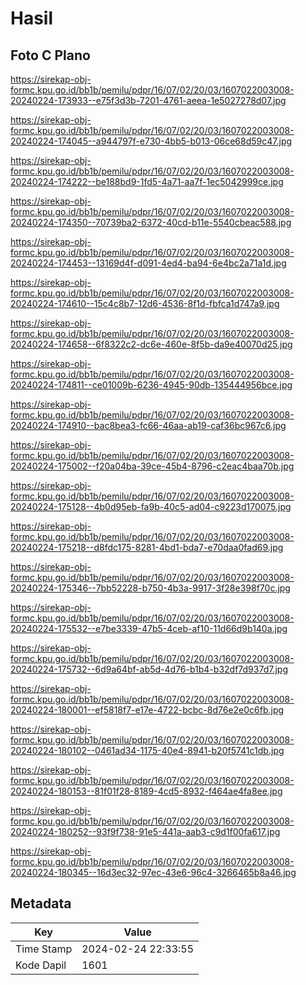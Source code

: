 # Hasil

## Foto C Plano

https://sirekap-obj-formc.kpu.go.id/bb1b/pemilu/pdpr/16/07/02/20/03/1607022003008-20240224-173933--e75f3d3b-7201-4761-aeea-1e5027278d07.jpg

https://sirekap-obj-formc.kpu.go.id/bb1b/pemilu/pdpr/16/07/02/20/03/1607022003008-20240224-174045--a944797f-e730-4bb5-b013-06ce68d59c47.jpg

https://sirekap-obj-formc.kpu.go.id/bb1b/pemilu/pdpr/16/07/02/20/03/1607022003008-20240224-174222--be188bd9-1fd5-4a71-aa7f-1ec5042999ce.jpg

https://sirekap-obj-formc.kpu.go.id/bb1b/pemilu/pdpr/16/07/02/20/03/1607022003008-20240224-174350--70739ba2-6372-40cd-b11e-5540cbeac588.jpg

https://sirekap-obj-formc.kpu.go.id/bb1b/pemilu/pdpr/16/07/02/20/03/1607022003008-20240224-174453--13169d4f-d091-4ed4-ba94-6e4bc2a71a1d.jpg

https://sirekap-obj-formc.kpu.go.id/bb1b/pemilu/pdpr/16/07/02/20/03/1607022003008-20240224-174610--15c4c8b7-12d6-4536-8f1d-fbfca1d747a9.jpg

https://sirekap-obj-formc.kpu.go.id/bb1b/pemilu/pdpr/16/07/02/20/03/1607022003008-20240224-174658--6f8322c2-dc6e-460e-8f5b-da9e40070d25.jpg

https://sirekap-obj-formc.kpu.go.id/bb1b/pemilu/pdpr/16/07/02/20/03/1607022003008-20240224-174811--ce01009b-6236-4945-90db-135444956bce.jpg

https://sirekap-obj-formc.kpu.go.id/bb1b/pemilu/pdpr/16/07/02/20/03/1607022003008-20240224-174910--bac8bea3-fc66-46aa-ab19-caf36bc967c6.jpg

https://sirekap-obj-formc.kpu.go.id/bb1b/pemilu/pdpr/16/07/02/20/03/1607022003008-20240224-175002--f20a04ba-39ce-45b4-8796-c2eac4baa70b.jpg

https://sirekap-obj-formc.kpu.go.id/bb1b/pemilu/pdpr/16/07/02/20/03/1607022003008-20240224-175128--4b0d95eb-fa9b-40c5-ad04-c9223d170075.jpg

https://sirekap-obj-formc.kpu.go.id/bb1b/pemilu/pdpr/16/07/02/20/03/1607022003008-20240224-175218--d8fdc175-8281-4bd1-bda7-e70daa0fad69.jpg

https://sirekap-obj-formc.kpu.go.id/bb1b/pemilu/pdpr/16/07/02/20/03/1607022003008-20240224-175346--7bb52228-b750-4b3a-9917-3f28e398f70c.jpg

https://sirekap-obj-formc.kpu.go.id/bb1b/pemilu/pdpr/16/07/02/20/03/1607022003008-20240224-175532--e7be3339-47b5-4ceb-af10-11d66d9b140a.jpg

https://sirekap-obj-formc.kpu.go.id/bb1b/pemilu/pdpr/16/07/02/20/03/1607022003008-20240224-175732--6d9a64bf-ab5d-4d76-b1b4-b32df7d937d7.jpg

https://sirekap-obj-formc.kpu.go.id/bb1b/pemilu/pdpr/16/07/02/20/03/1607022003008-20240224-180001--ef5818f7-e17e-4722-bcbc-8d76e2e0c6fb.jpg

https://sirekap-obj-formc.kpu.go.id/bb1b/pemilu/pdpr/16/07/02/20/03/1607022003008-20240224-180102--0461ad34-1175-40e4-8941-b20f5741c1db.jpg

https://sirekap-obj-formc.kpu.go.id/bb1b/pemilu/pdpr/16/07/02/20/03/1607022003008-20240224-180153--81f01f28-8189-4cd5-8932-f464ae4fa8ee.jpg

https://sirekap-obj-formc.kpu.go.id/bb1b/pemilu/pdpr/16/07/02/20/03/1607022003008-20240224-180252--93f9f738-91e5-441a-aab3-c9d1f00fa617.jpg

https://sirekap-obj-formc.kpu.go.id/bb1b/pemilu/pdpr/16/07/02/20/03/1607022003008-20240224-180345--16d3ec32-97ec-43e6-96c4-3266465b8a46.jpg


## Metadata

| Key        | Value               |
| ---------- | ------------------- |
| Time Stamp | 2024-02-24 22:33:55 |
| Kode Dapil | 1601                |



